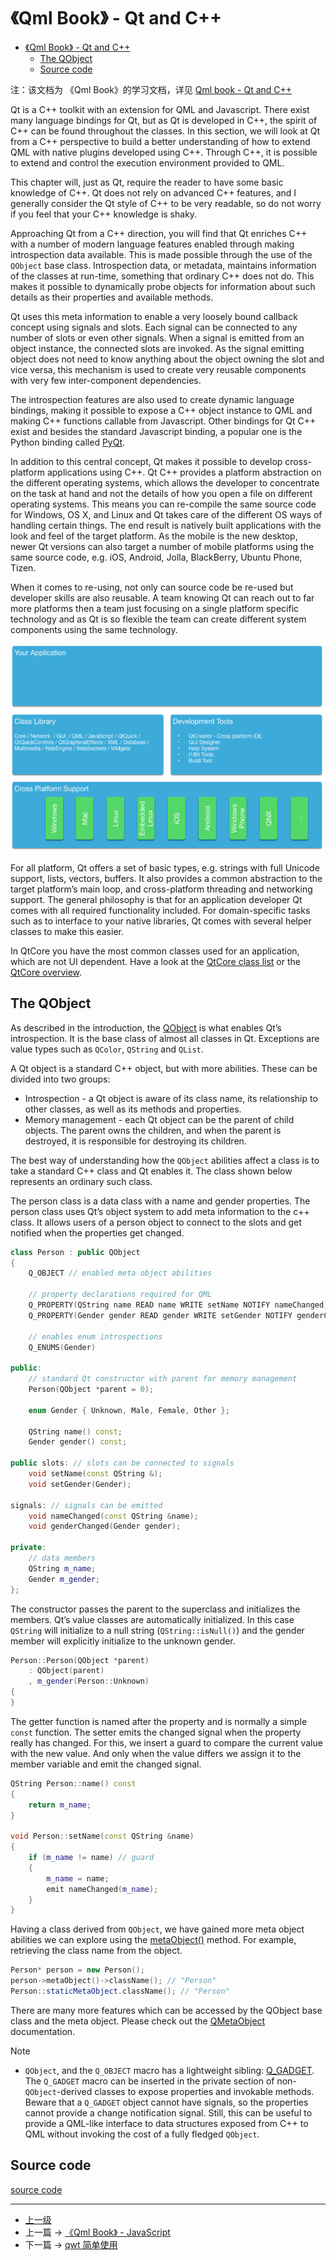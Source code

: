# 《Qml Book》 - Qt and C++

<!-- @import "[TOC]" {cmd="toc" depthFrom=1 depthTo=6 orderedList=false} -->

<!-- code_chunk_output -->

- [《Qml Book》 - Qt and C++](#qml-book-qt-and-c)
  - [The QObject](#the-qobject)
  - [Source code](#source-code)

<!-- /code_chunk_output -->

注：该文档为 《Qml Book》的学习文档，详见 [Qml book - Qt and C++](https://qmlbook.github.io/ch17-qtcpp/qtcpp.html)

Qt is a C++ toolkit with an extension for QML and Javascript. There exist many language bindings for Qt, but as Qt is developed in C++, the spirit of C++ can be found throughout the classes. In this section, we will look at Qt from a C++ perspective to build a better understanding of how to extend QML with native plugins developed using C++. Through C++, it is possible to extend and control the execution environment provided to QML.

This chapter will, just as Qt, require the reader to have some basic knowledge of C++. Qt does not rely on advanced C++ features, and I generally consider the Qt style of C++ to be very readable, so do not worry if you feel that your C++ knowledge is shaky.

Approaching Qt from a C++ direction, you will find that Qt enriches C++ with a number of modern language features enabled through making introspection data available. This is made possible through the use of the `QObject` base class. Introspection data, or metadata, maintains information of the classes at run-time, something that ordinary C++ does not do. This makes it possible to dynamically probe objects for information about such details as their properties and available methods.

Qt uses this meta information to enable a very loosely bound callback concept using signals and slots. Each signal can be connected to any number of slots or even other signals. When a signal is emitted from an object instance, the connected slots are invoked. As the signal emitting object does not need to know anything about the object owning the slot and vice versa, this mechanism is used to create very reusable components with very few inter-component dependencies.

The introspection features are also used to create dynamic language bindings, making it possible to expose a C++ object instance to QML and making C++ functions callable from Javascript. Other bindings for Qt C++ exist and besides the standard Javascript binding, a popular one is the Python binding called [PyQt](http://www.riverbankcomputing.co.uk/software/pyqt/intro).

In addition to this central concept, Qt makes it possible to develop cross-platform applications using C++. Qt C++ provides a platform abstraction on the different operating systems, which allows the developer to concentrate on the task at hand and not the details of how you open a file on different operating systems. This means you can re-compile the same source code for Windows, OS X, and Linux and Qt takes care of the different OS ways of handling certain things. The end result is natively built applications with the look and feel of the target platform. As the mobile is the new desktop, newer Qt versions can also target a number of mobile platforms using the same source code, e.g. iOS, Android, Jolla, BlackBerry, Ubuntu Phone, Tizen.

When it comes to re-using, not only can source code be re-used but developer skills are also reusable. A team knowing Qt can reach out to far more platforms then a team just focusing on a single platform specific technology and as Qt is so flexible the team can create different system components using the same technology.

![](../images/qmlbook_17_QtAndc++_202105132218_1.png)

For all platform, Qt offers a set of basic types, e.g. strings with full Unicode support, lists, vectors, buffers. It also provides a common abstraction to the target platform’s main loop, and cross-platform threading and networking support. The general philosophy is that for an application developer Qt comes with all required functionality included. For domain-specific tasks such as to interface to your native libraries, Qt comes with several helper classes to make this easier.

In QtCore you have the most common classes used for an application, which are not UI dependent. Have a look at the [QtCore class list](http://doc.qt.io/qt-5/qtcore-module.html) or the [QtCore overview](http://doc.qt.io/qt-5/qtcore-index.html).

## The QObject

As described in the introduction, the [QObject](https://doc.qt.io/qt-5/qobject.html) is what enables Qt’s introspection. It is the base class of almost all classes in Qt. Exceptions are value types such as `QColor`, `QString` and `QList`.

A Qt object is a standard C++ object, but with more abilities. These can be divided into two groups: 

- Introspection - a Qt object is aware of its class name, its relationship to other classes, as well as its methods and properties.
- Memory management - each Qt object can be the parent of child objects. The parent owns the children, and when the parent is destroyed, it is responsible for destroying its children.

The best way of understanding how the `QObject` abilities affect a class is to take a standard C++ class and Qt enables it. The class shown below represents an ordinary such class.

The person class is a data class with a name and gender properties. The person class uses Qt’s object system to add meta information to the c++ class. It allows users of a person object to connect to the slots and get notified when the properties get changed.

```c++
class Person : public QObject
{
    Q_OBJECT // enabled meta object abilities

    // property declarations required for QML
    Q_PROPERTY(QString name READ name WRITE setName NOTIFY nameChanged)
    Q_PROPERTY(Gender gender READ gender WRITE setGender NOTIFY genderChanged)

    // enables enum introspections
    Q_ENUMS(Gender)

public:
    // standard Qt constructor with parent for memory management
    Person(QObject *parent = 0);

    enum Gender { Unknown, Male, Female, Other };

    QString name() const;
    Gender gender() const;

public slots: // slots can be connected to signals
    void setName(const QString &);
    void setGender(Gender);

signals: // signals can be emitted
    void nameChanged(const QString &name);
    void genderChanged(Gender gender);

private:
    // data members
    QString m_name;
    Gender m_gender;
};
```

The constructor passes the parent to the superclass and initializes the members. Qt’s value classes are automatically initialized. In this case `QString` will initialize to a null string (`QString::isNull()`) and the gender member will explicitly initialize to the unknown gender.

```c++
Person::Person(QObject *parent)
    : QObject(parent)
    , m_gender(Person::Unknown)
{
}
```

The getter function is named after the property and is normally a simple `const` function. The setter emits the changed signal when the property really has changed. For this, we insert a guard to compare the current value with the new value. And only when the value differs we assign it to the member variable and emit the changed signal.

```c++
QString Person::name() const
{
    return m_name;
}

void Person::setName(const QString &name)
{
    if (m_name != name) // guard
    {
        m_name = name;
        emit nameChanged(m_name);
    }
}
```

Having a class derived from `QObject`, we have gained more meta object abilities we can explore using the [metaObject()](https://doc.qt.io/qt-5/qobject.html#metaObject) method. For example, retrieving the class name from the object.

```c++
Person* person = new Person();
person->metaObject()->className(); // "Person"
Person::staticMetaObject.className(); // "Person"
```

There are many more features which can be accessed by the QObject base class and the meta object. Please check out the [QMetaObject](https://doc.qt.io/qt-5/qmetaobject.html) documentation.

Note

- `QObject`, and the `Q_OBJECT` macro has a lightweight sibling: [Q_GADGET](https://doc.qt.io/qt-5/qobject.html#Q_GADGET). The `Q_GADGET` macro can be inserted in the private section of non-`QObject`-derived classes to expose properties and invokable methods. Beware that a `Q_GADGET` object cannot have signals, so the properties cannot provide a change notification signal. Still, this can be useful to provide a QML-like interface to data structures exposed from C++ to QML without invoking the cost of a fully fledged `QObject`.

## Source code

[source code](https://qmlbook.github.io/assets/ch17-qtcpp-assets.tgz)

---

- [上一级](README.md)
- 上一篇 -> [《Qml Book》 - JavaScript](qmlbook_16_javaScript.md)
- 下一篇 -> [qwt 简单使用](qwt.md)
